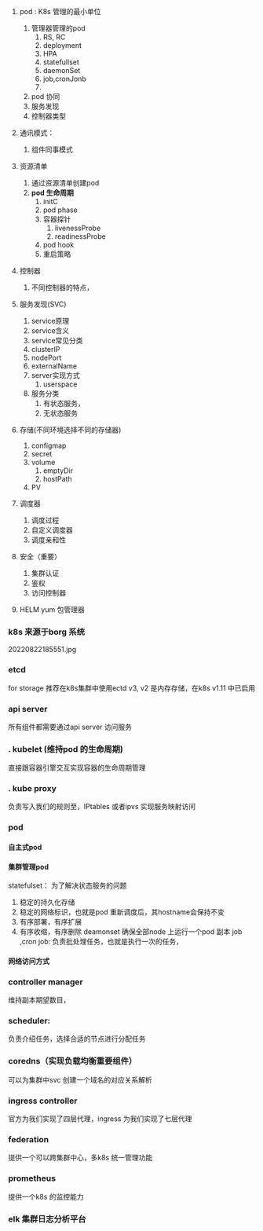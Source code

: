 

1. pod : K8s 管理的最小单位
    1. 管理器管理的pod
       1. RS, RC
       2. deployment
       3. HPA
       4. statefullset
       5. daemonSet
       6. job,cronJonb
       7. 
    2. pod 协同
    3. 服务发现
    4. 控制器类型
2. 通讯模式：
    1. 组件同事模式

3. 资源清单
    1. 通过资源清单创建pod  
    2. **pod 生命周期**   
       1. initC 
       2. pod phase 
       3. 容器探针  
          1. livenessProbe  
          2. readinessProbe 
       4. pod hook  
       5. 重启策略  
 4. 控制器
    1. 不同控制器的特点，
 5. 服务发现(SVC)
    1. service原理
    2. service含义
    3. service常见分类
    4. clusterIP
    5. nodePort
    6. externalName
    7. server实现方式
       1. userspace
    8. 服务分类 
       1. 有状态服务，
       2. 无状态服务 
4. 存储(不同环境选择不同的存储器)
   1. configmap
   2. secret
   3. volume
      1. emptyDir
      2. hostPath
   4. PV
5. 调度器
   1. 调度过程
   2. 自定义调度器
   3. 调度亲和性
6. 安全（重要）
   1. 集群认证
   2. 鉴权
   3. 访问控制器
7. HELM yum 包管理器


### k8s 来源于borg 系统
20220822185551.jpg

### etcd
for  storage 
推荐在k8s集群中使用ectd v3, v2 是内存存储，在k8s v1.11 中已启用
### api server 
所有组件都需要通过api server 访问服务
### . kubelet (维持pod 的生命周期)
   直接跟容器引擎交互实现容器的生命周期管理
### . kube proxy 
   负责写入我们的规则至，IPtables 或者ipvs 实现服务映射访问
### pod

#### 自主式pod
#### 集群管理pod
statefulset： 为了解决状态服务的问题
   1. 稳定的持久化存储
   2. 稳定的网络标识，也就是pod 重新调度后，其hostname会保持不变
   3. 有序部署，有序扩展
   4. 有序收缩，有序删除
deamonset 确保全部node 上运行一个pod 副本
job ,cron job: 负责批处理任务，也就是执行一次的任务，



#### 网络访问方式

### controller manager 
维持副本期望数目，
### scheduler: 
 负责介绍任务，选择合适的节点进行分配任务
### coredns（实现负载均衡重要组件）
可以为集群中svc 创建一个域名的对应关系解析
### ingress controller 
官方为我们实现了四层代理，ingress 为我们实现了七层代理
### federation
提供一个可以跨集群中心，多k8s 统一管理功能
### prometheus
提供一个k8s 的监控能力
### elk 集群日志分析平台